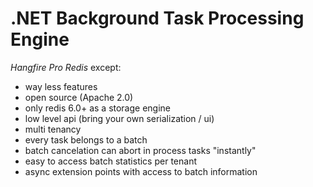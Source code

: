 # .NET Background Task Processing Engine
*Hangfire Pro Redis* except:
- way less features
- open source (Apache 2.0)
- only redis 6.0+ as a storage engine
- low level api (bring your own serialization / ui)
- multi tenancy
- every task belongs to a batch
- batch cancelation can abort in process tasks "instantly"
- easy to access batch statistics per tenant
- async extension points with access to batch information
